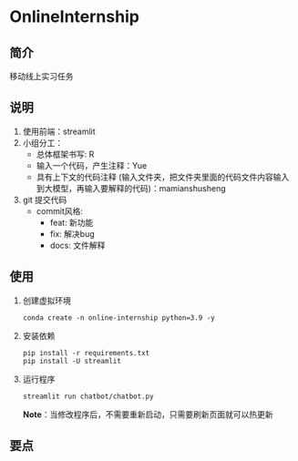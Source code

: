 # OnlineInternship

## 简介

移动线上实习任务

## 说明

1. 使用前端：streamlit
2. 小组分工：
    * 总体框架书写: R
    * 输入一个代码，产生注释：Yue
    * 具有上下文的代码注释
      (输入文件夹，把文件夹里面的代码文件内容输入到大模型，再输入要解释的代码)：mamianshusheng
3. git 提交代码
    * commit风格:
      * feat: 新功能
      * fix: 解决bug
      * docs: 文件解释

## 使用

1. 创建虚拟环境

    ```shell
    conda create -n online-internship python=3.9 -y
    ```

2. 安装依赖

    ```shell
    pip install -r requirements.txt
    pip install -U streamlit
    ```

3. 运行程序

    ```shell
    streamlit run chatbot/chatbot.py
    ```

    **Note**：当修改程序后，不需要重新启动，只需要刷新页面就可以热更新

## 要点

